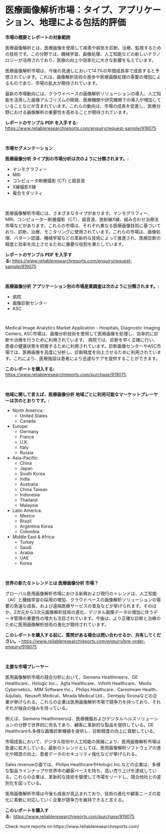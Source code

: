 <p><h1>医療画像解析市場：タイプ、アプリケーション、地理による包括的評価</h1></p><p><strong>市場の概要とレポートの対象範囲</strong></p>
<p><p>医療画像解析とは、医療画像を使用して疾患や病気を診断、治療、監視するための技術です。この分野では、機械学習、画像処理、人工知能などの新しいテクノロジーが活用されており、医療の向上や効率化に大きな影響を与えています。</p><p>医療画像解析市場は、今後の見通しにおいて14.1%の年間成長率で成長すると予想されています。これは、画像解析技術の進歩や医療画像処理の需要の増加によるものであり、市場の拡大が期待されています。</p><p>最新の市場動向には、クラウドベースの画像解析ソリューションの導入、人工知能を活用した画像アルゴリズムの開発、医療機関や研究機関での導入が増加していることなどが含まれています。これらの動向は、市場の成長を促進し、医療分野における画像解析の重要性を高めることが期待されています。</p></p>
<p><strong>レポートのサンプル PDF を入手する:</strong> <a href="https://www.reliableresearchreports.com/enquiry/request-sample/919075">https://www.reliableresearchreports.com/enquiry/request-sample/919075</a></p>
<p>&nbsp;</p>
<p><strong>市場セグメンテーション</strong></p>
<p><strong>医療画像分析 タイプ別の市場分析は次のように分類されます。:</strong></p>
<p><ul><li>マンモグラフィー</li><li>MRI</li><li>コンピュータ断層撮影 (CT) と超音波</li><li>X線撮影X線</li><li>複合モダリティ</li></ul></p>
<p>&nbsp;</p>
<p><p>医療画像解析市場には、さまざまなタイプがあります。マンモグラフィー、MRI、コンピューター断層撮影（CT）、超音波、放射線X線、組み合わせ治療法市場などがあります。これらの市場は、それぞれ異なる医療画像技術に基づいており、診断、治療、モニタリングに使用されています。これらの市場は、画像処理、パターン認識、機械学習などの革新的な技術によって推進され、医療診断の精度と効率を向上させるために重要な役割を果たしています。</p></p>
<p><strong>レポートのサンプル PDF を入手する:</strong>&nbsp;<a href="https://www.reliableresearchreports.com/enquiry/request-sample/919075">https://www.reliableresearchreports.com/enquiry/request-sample/919075</a></p>
<p>&nbsp;</p>
<p><strong> 医療画像分析 アプリケーション別の市場産業調査は次のように分類されます。:</strong></p>
<p><ul><li>病院</li><li>画像診断センター</li><li>ASC</li></ul></p>
<p>&nbsp;</p>
<p><p>Medical Image Analytics Market Application - Hospitals, Diagnostic Imaging Centers, ASC市場は、画像分析技術を使用して医療画像を処理し、効率的に診断や治療を行うために利用されています。 病院では、診断を早く正確に行い、患者の健康状態を把握するために利用されています。診断画像センターやASC市場では、医療画像を高度に分析し、診断精度を向上させるために利用されています。これにより、医療施設は患者により迅速なケアを提供することができます。</p></p>
<p><strong>このレポートを購入する:</strong>&nbsp; <a href="https://www.reliableresearchreports.com/purchase/919075">https://www.reliableresearchreports.com/purchase/919075</a></p>
<p>&nbsp;</p>
<p><strong>地域に関して言えば、医療画像分析 地域ごとに利用可能なマーケットプレーヤーは次のとおりです。:</strong></p>
<p><ul>
    <li>
        North America:
        <ul>
            <li>United States</li>
            <li>Canada</li>
        </ul>
    </li>
    <li>
        Europe:
        <ul>
            <li>Germany</li>
            <li>France</li>
            <li>U.K.</li>
            <li>Italy</li>
            <li>Russia</li>
        </ul>
    </li>
    <li>
        Asia-Pacific:
        <ul>
            <li>China</li>
            <li>Japan</li>
            <li>South Korea</li>
            <li>India</li>
            <li>Australia</li>
            <li>China Taiwan</li>
            <li>Indonesia</li>
            <li>Thailand</li>
            <li>Malaysia</li>
        </ul>
    </li>
    <li>
        Latin America:
        <ul>
            <li>Mexico</li>
            <li>Brazil</li>
            <li>Argentina Korea</li>
            <li>Colombia</li>
        </ul>
    </li>
    <li>
        Middle East & Africa:
        <ul>
            <li>Turkey</li>
            <li>Saudi</li>
            <li>Arabia</li>
            <li>UAE</li>
            <li>Korea</li>
        </ul>
    </li>
    </ul></p>
<p>&nbsp;</p>
<p><strong>世界の新たなトレンドとは 医療画像分析 市場？</strong></p>
<p><p>グローバル医用画像解析市場における新興および現行のトレンドは、人工知能（AI）と機械学習の採用の増加、クラウドベースの画像解析ソリューションの需要の急速な成長、および遠隔医療サービスの普及などが挙げられます。そのほか、2次元から3次元画像解析技術の進化、デジタル画像データの増加に伴うデータ管理の重要性の増大も注目されています。今後は、より正確な診断と治療のために医用画像解析技術の進化が期待されています。</p></p>
<p><strong>このレポートを購入する前に、質問がある場合は問い合わせるか、共有してください。</strong>- <a href="https://www.reliableresearchreports.com/enquiry/pre-order-enquiry/919075">https://www.reliableresearchreports.com/enquiry/pre-order-enquiry/919075</a></p>
<p>&nbsp;</p>
<p><strong>主要な市場プレーヤー</strong></p>
<p><p>医用画像解析市場の競合分析において、Siemens Healthineers、GE Healthcare、Hologic Inc.、Agfa Healthcare、Infinitt Healthcare、Media Cybernetics、MIM Software Inc.、Philips Healthcare、Carestream Health、Aquilab、Neusoft Medical、Mirada Medical Ltd.、Dentsply Sironaなどの企業が挙げられる。これらの企業は医用画像解析市場で競争力を持っており、それぞれが独自の強みを持っている。</p><p>例えば、Siemens Healthineersは、医療機器およびデジタルヘルスソリューションの分野で世界的に有名であり、顧客に革新的な製品を提供している。GE Healthcareも多様な画像診断機器を提供し、診断精度の向上に貢献している。</p><p>市場成長において、デジタル技術や人工知能の発展により、医用画像解析市場は急速に拡大している。最新のトレンドとしては、医用画像解析ソフトウェアの進化や精度の向上、患者データのセキュリティ強化などが挙げられる。</p><p>Sales revenueの面では、Philips HealthcareやHologic Inc.などの企業は、多様な製品ラインナップや世界中の顧客ベースを持ち、高い売り上げを達成している。これらの企業は、革新的な技術を駆使して市場をリードし、競合他社との差別化を図っている。</p><p>医用画像解析市場は今後も成長が見込まれており、技術の進化や顧客ニーズの変化に柔軟に対応していく企業が競争力を維持できると言える。</p></p>
<p><strong>このレポートを購入する:</strong>&nbsp;&nbsp;<a href="https://www.reliableresearchreports.com/purchase/919075">https://www.reliableresearchreports.com/purchase/919075</a></p>
<p>Check more reports on https://www.reliableresearchreports.com/</p>